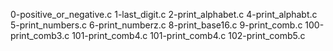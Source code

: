 0-positive_or_negative.c
1-last_digit.c
2-print_alphabet.c
4-print_alphabt.c
5-print_numbers.c
6-print_numberz.c
8-print_base16.c
9-print_comb.c
100-print_comb3.c
101-print_comb4.c
101-print_comb4.c
102-print_comb5.c
